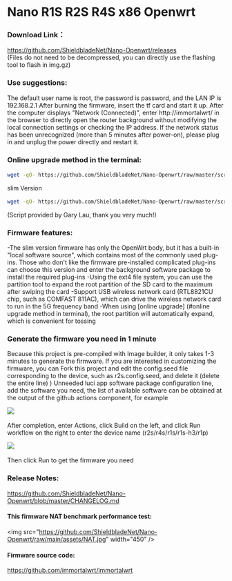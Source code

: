 # Nano R1S R2S R4S x86 Openwrt 
 

### Download Link：
https://github.com/ShieldbladeNet/Nano-Openwrt/releases  
(Files do not need to be decompressed, you can directly use the flashing tool to flash in img.gz)

### Use suggestions:
The default user name is root, the password is password, and the LAN IP is 192.168.2.1
After burning the firmware, insert the tf card and start it up. After the computer displays "Network (Connected)", enter http://immortalwrt/ in the browser to directly open the router background without modifying the local connection settings or checking the IP address.
If the network status has been unrecognized (more than 5 minutes after power-on), please plug in and unplug the power directly and restart it.

### Online upgrade method in the terminal:
```bash
wget -qO- https://github.com/ShieldbladeNet/Nano-Openwrt/raw/master/scripts/autoupdate.sh | sh
```
slim Version
```bash
wget -qO- https://github.com/ShieldbladeNet/Nano-Openwrt/raw/master/scripts/autoupdate.sh | ver=-slim sh
```
(Script provided by Gary Lau, thank you very much!)

### Firmware features:
-The slim version firmware has only the OpenWrt body, but it has a built-in "local software source", which contains most of the commonly used plug-ins. Those who don't like the firmware pre-installed complicated plug-ins can choose this version and enter the background software package to install the required plug-ins
-Using the ext4 file system, you can use the partition tool to expand the root partition of the SD card to the maximum after swiping the card
-Support USB wireless network card (RTL8821CU chip, such as COMFAST 811AC), which can drive the wireless network card to run in the 5G frequency band
-When using [online upgrade] (#online upgrade method in terminal), the root partition will automatically expand, which is convenient for tossing

### Generate the firmware you need in 1 minute
Because this project is pre-compiled with Image builder, it only takes 1-3 minutes to generate the firmware. If you are interested in customizing the firmware, you can Fork this project and edit the config.seed file corresponding to the device, such as r2s.config.seed, and delete it (delete the entire line) ) Unneeded luci app software package configuration line, add the software you need, the list of available software can be obtained at the output of the github actions component, for example

<img src="https://user-images.githubusercontent.com/56048681/114531174-3beafb80-9c7e-11eb-8bcc-b098c3b1cee8.png" width="250" />

After completion, enter Actions, click Build on the left, and click Run workflow on the right to enter the device name (r2s/r4s/r1s/r1s-h3/r1p)

<img src="https://user-images.githubusercontent.com/56048681/114531768-c7648c80-9c7e-11eb-8d72-fe38f9df960d.png" width="250" />

Then click Run to get the firmware you need

### Release Notes:

https://github.com/ShieldbladeNet/Nano-Openwrt/blob/master/CHANGELOG.md

#### This firmware NAT benchmark performance test:
<img src="https://github.com/ShieldbladeNet/Nano-Openwrt/raw/main/assets/NAT.jpg" width="450" ​​/>

#### Firmware source code:
https://github.com/immortalwrt/immortalwrt
